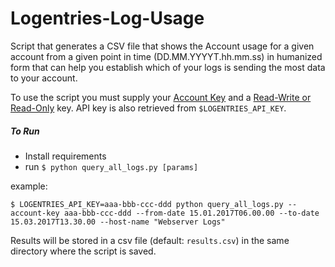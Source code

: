 # Logentries-Log-Usage
Script that generates a CSV file that shows the Account usage for a given account from a given point in time (DD.MM.YYYYT.hh.mm.ss) in humanized form that can help you establish which of your logs is sending the most data to your account.

To use the script you must supply your [Account Key](https://docs.logentries.com/docs/accountkey) and a [Read-Write or Read-Only](https://docs.logentries.com/docs/api-keys) key. API key is also retrieved from `$LOGENTRIES_API_KEY`.

##### To Run

- Install requirements
- run `$ python query_all_logs.py [params]`

example:

`$ LOGENTRIES_API_KEY=aaa-bbb-ccc-ddd python query_all_logs.py --account-key aaa-bbb-ccc-ddd --from-date 15.01.2017T06.00.00 --to-date 15.03.2017T13.30.00 --host-name "Webserver Logs"`

Results will be stored in a csv file (default: `results.csv`) in the same directory where the script is saved.
